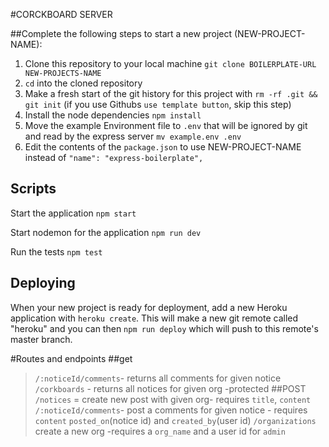 #CORCKBOARD SERVER



##Complete the following steps to start a new project (NEW-PROJECT-NAME):

1. Clone this repository to your local machine `git clone BOILERPLATE-URL NEW-PROJECTS-NAME`
2. `cd` into the cloned repository
3. Make a fresh start of the git history for this project with `rm -rf .git && git init`
(if you use Githubs `use template button`, skip this step)
4. Install the node dependencies `npm install`
5. Move the example Environment file to `.env` that will be ignored by git and read by the express server `mv example.env .env`
6. Edit the contents of the `package.json` to use NEW-PROJECT-NAME instead of `"name": "express-boilerplate",`

## Scripts

Start the application `npm start`

Start nodemon for the application `npm run dev`

Run the tests `npm test`

## Deploying

When your new project is ready for deployment, add a new Heroku application with `heroku create`. This will make a new git remote called "heroku" and you can then `npm run deploy` which will push to this remote's master branch.

#Routes and endpoints
##get
>`/:noticeId/comments`- returns all comments for given notice
>`/corkboards` - returns all notices for given org -protected
##POST
>`/notices` = create new post with given org- requires `title`, `content`
>`/:noticeId/comments`- post a comments for given notice - requires `content` `posted_on`(notice id) and `created_by`(user id)
>`/organizations` create a new org -requires a `org_name` and a user id for `admin`